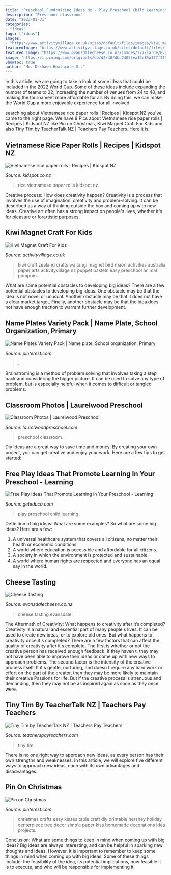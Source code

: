 ```yaml
---
title: "Preschool Fundraising Ideas Nz - Play Preschool Child Learning"
description: "Preschool classroom"
date: "2023-01-31"
categories:
- "ideas"
tags: ["ideas"]
images:
- "https://www.activityvillage.co.uk/sites/default/files/images/kiwi_magnet_craft.jpg"
featuredImage: "https://www.activityvillage.co.uk/sites/default/files/images/kiwi_magnet_craft.jpg"
featured_image: "https://www.evansdalecheese.co.nz/images/277/large/Evansdale-Cheese-Tasting.jpg"
image: "https://i.pinimg.com/originals/db/d2/40/dbd2405fea13e85a177f1f5b43b53f87.jpg"
ShowToc: true
author: "Mr. Deshawn Heathcote Sr."
---
```



In this article, we are going to take a look at some ideas that could be included in the 2022 World Cup. Some of these ideas include expanding the number of teams to 32, increasing the number of venues from 24 to 48, and making the tournament more affordable for all. By doing this, we can make the World Cup a more enjoyable experience for all involved.

	

		
searching about Vietnamese rice paper rolls | Recipes | Kidspot NZ you've came to the right page. We have 8 Pics about Vietnamese rice paper rolls | Recipes | Kidspot NZ like Pin on Christmas, Kiwi Magnet Craft For Kids and also Tiny Tim by TeacherTalk NZ | Teachers Pay Teachers. Here it is:
		
    
## Vietnamese Rice Paper Rolls | Recipes | Kidspot NZ

<img loading=lazy src="https://kidspot.co.nz/wp-content/uploads/2016/01/vietnamese_rice_1024.jpg" onerror="this.onerror=null;this.src='https://tse2.mm.bing.net/th?id=OIP.tGgLsPjDn91OTSxJDLNhKQHaFy&amp;pid=15.1';" alt="Vietnamese rice paper rolls | Recipes | Kidspot NZ">

_Source: kidspot.co.nz_

>rice vietnamese paper rolls kidspot nz. 

	

Creative process: How does creativity happen?
Creativity is a process that involves the use of imagination, creativity and problem-solving. It can be described as a way of thinking outside the box and coming up with new ideas. Creative art often has a strong impact on people's lives, whether it's for pleasure or forartistic purposes.

    
## Kiwi Magnet Craft For Kids

<img loading=lazy src="https://www.activityvillage.co.uk/sites/default/files/images/kiwi_magnet_craft.jpg" onerror="this.onerror=null;this.src='https://tse2.mm.bing.net/th?id=OIP.U5BzSKk2zRFf6tmX2pO5CAAAAA&amp;pid=15.1';" alt="Kiwi Magnet Craft For Kids">

_Source: activityvillage.co.uk_

>kiwi craft zealand crafts waitangi magnet bird maori activities australia paper arts activityvillage nz puppet basteln easy preschool animal pompom. 

	

What are some potential obstacles to developing big ideas?
There are a few potential obstacles to developing big ideas. One obstacle may be that the idea is not novel or unusual. Another obstacle may be that it does not have a clear market target. Finally, another obstacle may be that the idea does not have enough traction to warrant further development.

    
## Name Plates Variety Pack | Name Plate, School Organization, Primary

<img loading=lazy src="https://i.pinimg.com/736x/a2/cc/71/a2cc71af7713c5e8d3f4e0ec841f6d67--name-plates-primary-school.jpg" onerror="this.onerror=null;this.src='https://tse4.mm.bing.net/th?id=OIP.OGxoFiCOk1XgYrZVEqsPagHaEI&amp;pid=15.1';" alt="Name Plates Variety Pack | Name plate, School organization, Primary">

_Source: pinterest.com_

>. 

	

Brainstroming is a method of problem solving that involves taking a step back and considering the bigger picture. It can be used to solve any type of problem, but is especially helpful when it comes to difficult or tangled problems.

    
## Classroom Photos | Laurelwood Preschool

<img loading=lazy src="http://www.laurelwoodpreschool.com/wp-content/uploads/2017/04/2017-04-01_6146.jpg" onerror="this.onerror=null;this.src='https://tse3.mm.bing.net/th?id=OIP.nek_w6dyaqD90JgJyinwFAEyDM&amp;pid=15.1';" alt="Classroom Photos | Laurelwood Preschool">

_Source: laurelwoodpreschool.com_

>preschool classroom. 

	

Diy Ideas are a great way to save time and money. By creating your own project, you can get creative and enjoy your work. Here are a few tips to get started: 

    
## Free Play Ideas That Promote Learning In Your Preschool - Learning

<img loading=lazy src="https://www.geteduca.com/wp-content/uploads/2016/09/educaboyssandpitplayuc.jpg" onerror="this.onerror=null;this.src='https://tse1.mm.bing.net/th?id=OIP.YabSt_xzuMEQtsZv0bGA8AEgDY&amp;pid=15.1';" alt="Free Play Ideas That Promote Learning in Your Preschool - Learning">

_Source: geteduca.com_

>play preschool child learning. 

	

Definition of big ideas: What are some examples?
So what are some big ideas? Here are a few: 
1. A universal healthcare system that covers all citizens, no matter their health or economic conditions. 
2. A world where education is accessible and affordable for all citizens. 
3. A society in which the environment is protected and sustainable. 
4. A world where human rights are respected and everyone has an equal say in the world.

    
## Cheese Tasting

<img loading=lazy src="https://www.evansdalecheese.co.nz/images/277/large/Evansdale-Cheese-Tasting.jpg" onerror="this.onerror=null;this.src='https://tse1.mm.bing.net/th?id=OIP.eZsL3ourgs66q7Aoz3DRDQHaE7&amp;pid=15.1';" alt="Cheese Tasting">

_Source: evansdalecheese.co.nz_

>cheese tasting evansdale. 

	

The Aftermath of Creativity: What happens to creativity after it’s completed?
Creativity is a natural and essential part of many people s lives. It can be used to create new ideas, or to explore old ones. But what happens to creativity once it s completed?
There are a few factors that can affect the quality of creativity after it s complete. The first is whether or not the creative person has received enough feedback. If they haven t, they may not have been able to improve their ideas or come up with new ways to approach problems. The second factor is the intensity of the creative process itself. If it s gentle, nurturing, and doesn t require any hard work or effort on the part of the creator, then they may be more likely to maintain their creative Passions for life. But if the creative process is strenuous and demanding, then they may not be as inspired again as soon as they once were.

    
## Tiny Tim By TeacherTalk NZ | Teachers Pay Teachers

<img loading=lazy src="https://ecdn.teacherspayteachers.com/thumbitem/Tiny-Tim-3490989-1510599628/original-3490989-1.jpg" onerror="this.onerror=null;this.src='https://tse3.mm.bing.net/th?id=OIP.Xf2T5BnNTsO6vUk3-5k2gAAAAA&amp;pid=15.1';" alt="Tiny Tim by TeacherTalk NZ | Teachers Pay Teachers">

_Source: teacherspayteachers.com_

>tiny tim. 

	

There is no one right way to approach new ideas, as every person has their own strengths and weaknesses. In this article, we will explore five different ways to approach new ideas, each with its own advantages and disadvantages.

    
## Pin On Christmas

<img loading=lazy src="https://i.pinimg.com/originals/db/d2/40/dbd2405fea13e85a177f1f5b43b53f87.jpg" onerror="this.onerror=null;this.src='https://tse1.mm.bing.net/th?id=OIP.7kIyNZHhsFyk1ogNVvuKlwHaKR&amp;pid=15.1';" alt="Pin on Christmas">

_Source: pinterest.com_

>christmas crafts easy kisses table craft diy printable hershey holiday centerpiece tree decor simple paper kiss homemade decorations idea projects. 

	

Conclusion: What are some things to keep in mind when coming up with big ideas?
Big ideas are always interesting, and can be helpful in sparking new thoughts and ideas. However, it is important to remember to keep some things in mind when coming up with big ideas. Some of these things include: the feasibility of the idea, its potential implications, how feasible it is to execute, and who will be responsible for implementing it.

